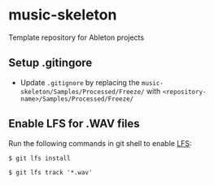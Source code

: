 # music-skeleton
Template repository for Ableton projects

## Setup .gitingore
- Update `.gitignore` by replacing the `music-skeleton/Samples/Processed/Freeze/` with `<repository-name>/Samples/Processed/Freeze/`

## Enable LFS for .WAV files
Run the following commands in git shell to enable [LFS](https://git-lfs.github.com/):

`$ git lfs install`

`$ git lfs track '*.wav'`
